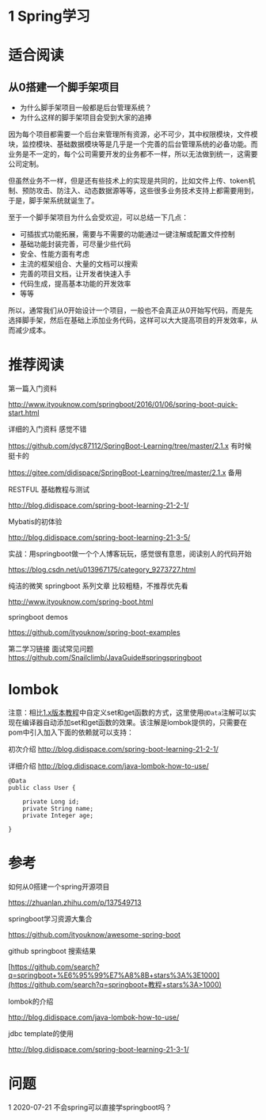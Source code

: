 # 1 Spring学习





# 适合阅读



## 从0搭建一个脚手架项目

- 为什么脚手架项目一般都是后台管理系统？
- 为什么这样的脚手架项目会受到大家的追捧

因为每个项目都需要一个后台来管理所有资源，必不可少，其中权限模块，文件模块，监控模块、基础数据模块等是几乎是一个完善的后台管理系统的必备功能。而业务是不一定的，每个公司需要开发的业务都不一样，所以无法做到统一，这需要公司定制。

但虽然业务不一样，但是还有些技术上的实现是共同的，比如文件上传、token机制、预防攻击、防注入、动态数据源等等，这些很多业务技术支持上都需要用到，于是，脚手架系统就诞生了。

至于一个脚手架项目为什么会受欢迎，可以总结一下几点：

- 可插拔式功能拓展，需要与不需要的功能通过一键注解或配置文件控制
- 基础功能封装完善，可尽量少些代码
- 安全、性能方面有考虑
- 主流的框架组合、大量的文档可以搜索
- 完善的项目文档，让开发者快速入手
- 代码生成，提高基本功能的开发效率
- 等等

所以，通常我们从0开始设计一个项目，一般也不会真正从0开始写代码，而是先选择脚手架，然后在基础上添加业务代码，这样可以大大提高项目的开发效率，从而减少成本。



# 推荐阅读

第一篇入门资料

http://www.ityouknow.com/springboot/2016/01/06/spring-boot-quick-start.html

详细的入门资料 感觉不错

https://github.com/dyc87112/SpringBoot-Learning/tree/master/2.1.x 有时候挺卡的

https://gitee.com/didispace/SpringBoot-Learning/tree/master/2.1.x 备用



RESTFUL 基础教程与测试

http://blog.didispace.com/spring-boot-learning-21-2-1/

Mybatis的初体验

http://blog.didispace.com/spring-boot-learning-21-3-5/



实战：用springboot做一个个人博客玩玩，感觉很有意思，阅读别人的代码开始

https://blog.csdn.net/u013967175/category_9273727.html



纯洁的微笑 springboot 系列文章 比较粗糙，不推荐优先看

http://www.ityouknow.com/spring-boot.html



springboot demos

https://github.com/ityouknow/spring-boot-examples

第二学习链接 面试常见问题
https://github.com/Snailclimb/JavaGuide#springspringboot





# lombok

注意：相比[1.x版本教程](http://blog.didispace.com/springbootrestfulapi/)中自定义set和get函数的方式，这里使用`@Data`注解可以实现在编译器自动添加set和get函数的效果。该注解是lombok提供的，只需要在pom中引入加入下面的依赖就可以支持：

初次介绍 http://blog.didispace.com/spring-boot-learning-21-2-1/ 

详细介绍 http://blog.didispace.com/java-lombok-how-to-use/

```
@Data
public class User {

    private Long id;
    private String name;
    private Integer age;

}
```





# 参考

如何从0搭建一个spring开源项目

https://zhuanlan.zhihu.com/p/137549713

springboot学习资源大集合

https://github.com/ityouknow/awesome-spring-boot

github springboot 搜索结果

[https://github.com/search?q=springboot+%E6%95%99%E7%A8%8B+stars%3A%3E1000](https://github.com/search?q=springboot+教程+stars%3A>1000)

lombok的介绍

http://blog.didispace.com/java-lombok-how-to-use/

jdbc template的使用

http://blog.didispace.com/spring-boot-learning-21-3-1/



# 问题

1 2020-07-21 不会spring可以直接学springboot吗？

